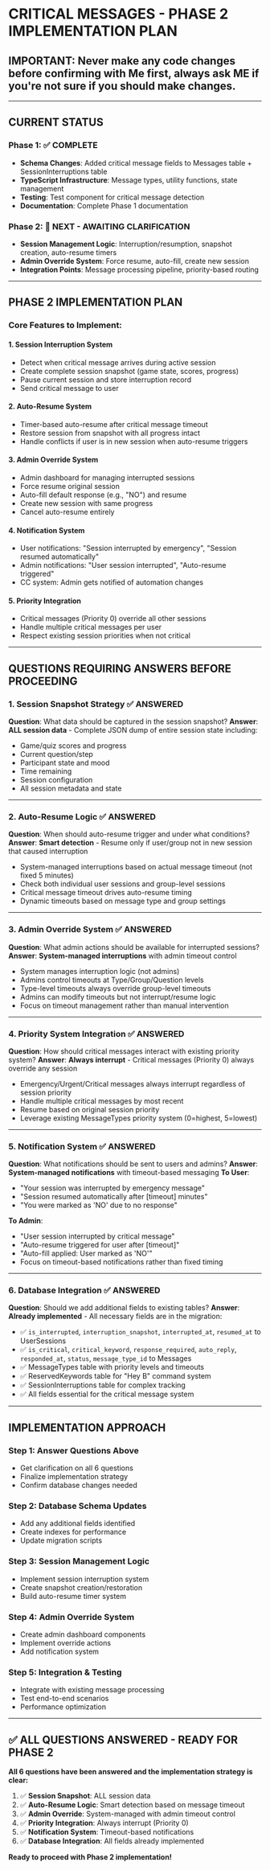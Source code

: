 # CRITICAL MESSAGES - PHASE 2 IMPLEMENTATION PLAN

## IMPORTANT: Never make any code changes before confirming with Me first, always ask ME if you're not sure if you should make changes.

---

## **CURRENT STATUS**

### **Phase 1: ✅ COMPLETE**
- **Schema Changes**: Added critical message fields to Messages table + SessionInterruptions table
- **TypeScript Infrastructure**: Message types, utility functions, state management
- **Testing**: Test component for critical message detection
- **Documentation**: Complete Phase 1 documentation

### **Phase 2: 🔄 NEXT - AWAITING CLARIFICATION**
- **Session Management Logic**: Interruption/resumption, snapshot creation, auto-resume timers
- **Admin Override System**: Force resume, auto-fill, create new session
- **Integration Points**: Message processing pipeline, priority-based routing

---

## **PHASE 2 IMPLEMENTATION PLAN**

### **Core Features to Implement:**

#### **1. Session Interruption System**
- Detect when critical message arrives during active session
- Create complete session snapshot (game state, scores, progress)
- Pause current session and store interruption record
- Send critical message to user

#### **2. Auto-Resume System**
- Timer-based auto-resume after critical message timeout
- Restore session from snapshot with all progress intact
- Handle conflicts if user is in new session when auto-resume triggers

#### **3. Admin Override System**
- Admin dashboard for managing interrupted sessions
- Force resume original session
- Auto-fill default response (e.g., "NO") and resume
- Create new session with same progress
- Cancel auto-resume entirely

#### **4. Notification System**
- User notifications: "Session interrupted by emergency", "Session resumed automatically"
- Admin notifications: "User session interrupted", "Auto-resume triggered"
- CC system: Admin gets notified of automation changes

#### **5. Priority Integration**
- Critical messages (Priority 0) override all other sessions
- Handle multiple critical messages per user
- Respect existing session priorities when not critical

---

## **QUESTIONS REQUIRING ANSWERS BEFORE PROCEEDING**

### **1. Session Snapshot Strategy** ✅ **ANSWERED**
**Question**: What data should be captured in the session snapshot?
**Answer**: **ALL session data** - Complete JSON dump of entire session state including:
- Game/quiz scores and progress
- Current question/step
- Participant state and mood
- Time remaining
- Session configuration
- All session metadata and state

---

### **2. Auto-Resume Logic** ✅ **ANSWERED**
**Question**: When should auto-resume trigger and under what conditions?
**Answer**: **Smart detection** - Resume only if user/group not in new session that caused interruption
- System-managed interruptions based on actual message timeout (not fixed 5 minutes)
- Check both individual user sessions and group-level sessions
- Critical message timeout drives auto-resume timing
- Dynamic timeouts based on message type and group settings

---

### **3. Admin Override System** ✅ **ANSWERED**
**Question**: What admin actions should be available for interrupted sessions?
**Answer**: **System-managed interruptions** with admin timeout control
- System manages interruption logic (not admins)
- Admins control timeouts at Type/Group/Question levels
- Type-level timeouts always override group-level timeouts
- Admins can modify timeouts but not interrupt/resume logic
- Focus on timeout management rather than manual intervention

---

### **4. Priority System Integration** ✅ **ANSWERED**
**Question**: How should critical messages interact with existing priority system?
**Answer**: **Always interrupt** - Critical messages (Priority 0) always override any session
- Emergency/Urgent/Critical messages always interrupt regardless of session priority
- Handle multiple critical messages by most recent
- Resume based on original session priority
- Leverage existing MessageTypes priority system (0=highest, 5=lowest)

---

### **5. Notification System** ✅ **ANSWERED**
**Question**: What notifications should be sent to users and admins?
**Answer**: **System-managed notifications** with timeout-based messaging
**To User**:
- "Your session was interrupted by emergency message"
- "Session resumed automatically after [timeout] minutes"
- "You were marked as 'NO' due to no response"

**To Admin**:
- "User session interrupted by critical message"
- "Auto-resume triggered for user after [timeout]"
- "Auto-fill applied: User marked as 'NO'"
- Focus on timeout-based notifications rather than fixed timing

---

### **6. Database Integration** ✅ **ANSWERED**
**Question**: Should we add additional fields to existing tables?
**Answer**: **Already implemented** - All necessary fields are in the migration:
- ✅ `is_interrupted`, `interruption_snapshot`, `interrupted_at`, `resumed_at` to UserSessions
- ✅ `is_critical`, `critical_keyword`, `response_required`, `auto_reply`, `responded_at`, `status`, `message_type_id` to Messages
- ✅ MessageTypes table with priority levels and timeouts
- ✅ ReservedKeywords table for "Hey B" command system
- ✅ SessionInterruptions table for complex tracking
- ✅ All fields essential for the critical message system

---

## **IMPLEMENTATION APPROACH**

### **Step 1: Answer Questions Above**
- Get clarification on all 6 questions
- Finalize implementation strategy
- Confirm database changes needed

### **Step 2: Database Schema Updates**
- Add any additional fields identified
- Create indexes for performance
- Update migration scripts

### **Step 3: Session Management Logic**
- Implement session interruption system
- Create snapshot creation/restoration
- Build auto-resume timer system

### **Step 4: Admin Override System**
- Create admin dashboard components
- Implement override actions
- Add notification system

### **Step 5: Integration & Testing**
- Integrate with existing message processing
- Test end-to-end scenarios
- Performance optimization

---

## **✅ ALL QUESTIONS ANSWERED - READY FOR PHASE 2**

**All 6 questions have been answered and the implementation strategy is clear:**

1. ✅ **Session Snapshot**: ALL session data
2. ✅ **Auto-Resume Logic**: Smart detection based on message timeout
3. ✅ **Admin Override**: System-managed with admin timeout control
4. ✅ **Priority Integration**: Always interrupt (Priority 0)
5. ✅ **Notification System**: Timeout-based notifications
6. ✅ **Database Integration**: All fields already implemented

**Ready to proceed with Phase 2 implementation!** 
